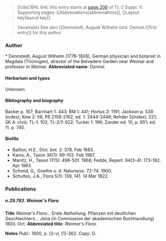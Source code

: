 > [!cite] BHL link: this entry starts at [page 206](https://www.biodiversitylibrary.org/page/33259252) of TL-2 Suppl. V.
> Supporting pages: [[Abbreviations|abbreviations]], [[Layout key|layout key]].

> [!example] See also [[Dennstedt, August Wilhelm {std. Dennst.}|first entry]] for this author

### Author

\* Dennstedt, August Wilhelm (1776-1826), German physician and botanist in Magdala (Thüringen), director of the Belvedere Garden near Weimar and professor in Weimar. 
**Abbreviated name**: *Dennst.*

#### Herbarium and types

Unknown.

#### Bibliography and biography

Backer p. 167; Barnhart 1: 443; BM 1: 441; Hortus 3: 1191; Jackson p. 538 (index); Kew 2: 59; PR 2158-2162, ed. 1: 2444-2448; Rehder 5(index): 221; SK 4: clviii; TL-1: 102; TL-2/1: 622; Tucker 1: 196; Zander ed. 10, p. 651; ed. 11, p. 740.

#### Biofile

- Baillon, H.E., Dict. bot. 2: 378. Feb 1883.
- Kanis, A., Taxon 36(1): 99-102. Feb 1987.
- Manitz, H., Taxon 17(5): 496-501. 1968; Fedde, Repert. 94(3-4): 173-182. Apr 1983.
- Schmid, G., Goethe u. d. Naturwiss. 72-74. 1900.
- Schultes, J.A., Flora 5(1): 139, 141. 14 Mar 1822.

### Publications

##### n.29.783. Weimar's Flora

**Title**
*Weimar's Flora*... Erste Abtheilung. Pflanzen mit deutlichen Geschlechtern... Jena (in Commission der akademischen Buchhandlung) 1800. Oct.
**Abbreviated title**: *Weimar's Flora*.

**Notes**
*Publ*.: 1800, p. \[i\]-vi, \[1\]-362. *Copy*: G.

